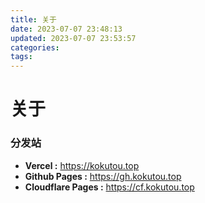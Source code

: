 ```yaml
---
title: 关于
date: 2023-07-07 23:48:13
updated: 2023-07-07 23:53:57
categories: 
tags: 
---
```

# 关于

### 分发站
- **Vercel :** https://kokutou.top
- **Github Pages :**  https://gh.kokutou.top
- **Cloudflare Pages :** https://cf.kokutou.top

